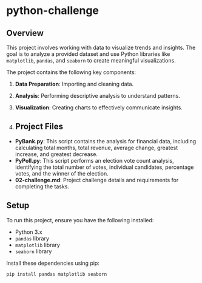 # python-challenge

## Overview

This project involves working with data to visualize trends and insights. The goal is to analyze a provided dataset and use Python libraries like `matplotlib`, `pandas`, and `seaborn` to create meaningful visualizations.

The project contains the following key components:
1. **Data Preparation**: Importing and cleaning data.
2. **Analysis**: Performing descriptive analysis to understand patterns.
3. **Visualization**: Creating charts to effectively communicate insights.

4. ## Project Files

- **PyBank.py**: This script contains the analysis for financial data, including calculating total months, total revenue, average change, greatest increase, and greatest decrease.
- **PyPoll.py**: This script performs an election vote count analysis, identifying the total number of votes, individual candidates, percentage votes, and the winner of the election.
- **02-challenge.md**: Project challenge details and requirements for completing the tasks.

## Setup

To run this project, ensure you have the following installed:
- Python 3.x
- `pandas` library
- `matplotlib` library
- `seaborn` library

Install these dependencies using pip:
```bash
pip install pandas matplotlib seaborn

